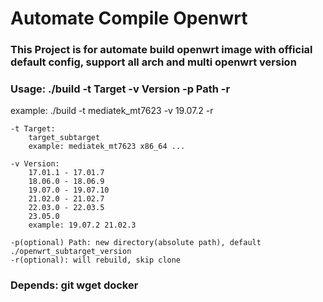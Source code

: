 # Automate Compile Openwrt

### This Project is for automate build openwrt image with official default config, support all arch and multi openwrt version

### Usage: ./build -t Target -v Version -p Path -r
example: ./build -t mediatek_mt7623 -v 19.07.2 -r

    -t Target:
        target_subtarget
        example: mediatek_mt7623 x86_64 ...

    -v Version:
        17.01.1 - 17.01.7
        18.06.0 - 18.06.9
        19.07.0 - 19.07.10
        21.02.0 - 21.02.7
        22.03.0 - 22.03.5
        23.05.0
        example: 19.07.2 21.02.3

    -p(optional) Path: new directory(absolute path), default ./openwrt_subtarget_version
    -r(optional): will rebuild, skip clone

### Depends: git wget docker